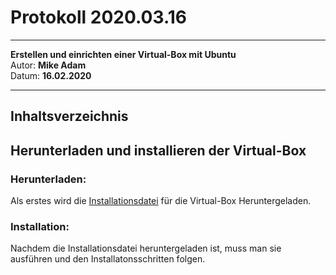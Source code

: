 # Protokoll 2020.03.16
--------------------------
**Erstellen und einrichten einer Virtual-Box mit Ubuntu**  
Autor: **Mike Adam**  
Datum: **16.02.2020**

--------------------------

## Inhaltsverzeichnis

## Herunterladen und installieren der Virtual-Box
### Herunterladen:
Als erstes wird die [Installationsdatei](https://www.virtualbox.org/wiki/Downloads) für die Virtual-Box Heruntergeladen.
### Installation:
Nachdem die Installationsdatei heruntergeladen ist, muss man sie ausführen und den Installatonsschritten folgen.



